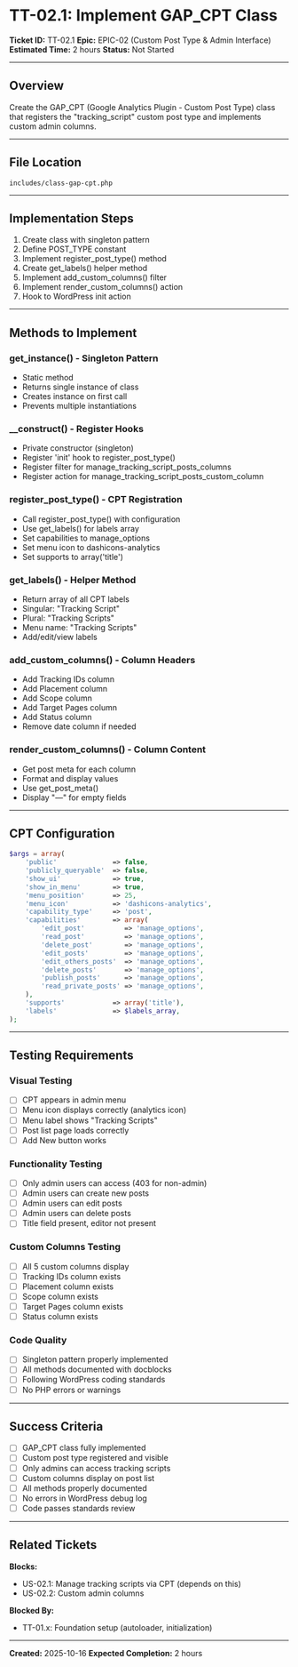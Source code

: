# TT-02.1: Implement GAP_CPT Class

**Ticket ID:** TT-02.1
**Epic:** EPIC-02 (Custom Post Type & Admin Interface)
**Estimated Time:** 2 hours
**Status:** Not Started

---

## Overview

Create the GAP_CPT (Google Analytics Plugin - Custom Post Type) class that registers the "tracking_script" custom post type and implements custom admin columns.

---

## File Location

`includes/class-gap-cpt.php`

---

## Implementation Steps

1. Create class with singleton pattern
2. Define POST_TYPE constant
3. Implement register_post_type() method
4. Create get_labels() helper method
5. Implement add_custom_columns() filter
6. Implement render_custom_columns() action
7. Hook to WordPress init action

---

## Methods to Implement

### get_instance() - Singleton Pattern
- Static method
- Returns single instance of class
- Creates instance on first call
- Prevents multiple instantiations

### __construct() - Register Hooks
- Private constructor (singleton)
- Register 'init' hook to register_post_type()
- Register filter for manage_tracking_script_posts_columns
- Register action for manage_tracking_script_posts_custom_column

### register_post_type() - CPT Registration
- Call register_post_type() with configuration
- Use get_labels() for labels array
- Set capabilities to manage_options
- Set menu icon to dashicons-analytics
- Set supports to array('title')

### get_labels() - Helper Method
- Return array of all CPT labels
- Singular: "Tracking Script"
- Plural: "Tracking Scripts"
- Menu name: "Tracking Scripts"
- Add/edit/view labels

### add_custom_columns() - Column Headers
- Add Tracking IDs column
- Add Placement column
- Add Scope column
- Add Target Pages column
- Add Status column
- Remove date column if needed

### render_custom_columns() - Column Content
- Get post meta for each column
- Format and display values
- Use get_post_meta()
- Display "—" for empty fields

---

## CPT Configuration

```php
$args = array(
    'public'              => false,
    'publicly_queryable'  => false,
    'show_ui'             => true,
    'show_in_menu'        => true,
    'menu_position'       => 25,
    'menu_icon'           => 'dashicons-analytics',
    'capability_type'     => 'post',
    'capabilities'        => array(
        'edit_post'          => 'manage_options',
        'read_post'          => 'manage_options',
        'delete_post'        => 'manage_options',
        'edit_posts'         => 'manage_options',
        'edit_others_posts'  => 'manage_options',
        'delete_posts'       => 'manage_options',
        'publish_posts'      => 'manage_options',
        'read_private_posts' => 'manage_options',
    ),
    'supports'            => array('title'),
    'labels'              => $labels_array,
);
```

---

## Testing Requirements

### Visual Testing
- [ ] CPT appears in admin menu
- [ ] Menu icon displays correctly (analytics icon)
- [ ] Menu label shows "Tracking Scripts"
- [ ] Post list page loads correctly
- [ ] Add New button works

### Functionality Testing
- [ ] Only admin users can access (403 for non-admin)
- [ ] Admin users can create new posts
- [ ] Admin users can edit posts
- [ ] Admin users can delete posts
- [ ] Title field present, editor not present

### Custom Columns Testing
- [ ] All 5 custom columns display
- [ ] Tracking IDs column exists
- [ ] Placement column exists
- [ ] Scope column exists
- [ ] Target Pages column exists
- [ ] Status column exists

### Code Quality
- [ ] Singleton pattern properly implemented
- [ ] All methods documented with docblocks
- [ ] Following WordPress coding standards
- [ ] No PHP errors or warnings

---

## Success Criteria

- [ ] GAP_CPT class fully implemented
- [ ] Custom post type registered and visible
- [ ] Only admins can access tracking scripts
- [ ] Custom columns display on post list
- [ ] All methods properly documented
- [ ] No errors in WordPress debug log
- [ ] Code passes standards review

---

## Related Tickets

**Blocks:**
- US-02.1: Manage tracking scripts via CPT (depends on this)
- US-02.2: Custom admin columns

**Blocked By:**
- TT-01.x: Foundation setup (autoloader, initialization)

---

**Created:** 2025-10-16
**Expected Completion:** 2 hours
